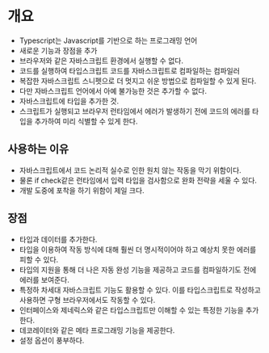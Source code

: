 # 개요
- Typescript는 Javascript를 기반으로 하는 프로그래밍 언어
- 새로운 기능과 장점을 추가
- 브라우저와 같은 자바스크립트 환경에서 실행할 수 없다.
- 코드를 실행하여 타입스크립트 코드를 자바스크립트로 컴파일하는 컴파일러
- 복잡한 자바스크립트 스니펫으로 더 멋지고 쉬운 방법으로 컴파일할 수 있게 된다.
- 다만 자바스크립트 언어에서 아예 불가능한 것은 추가할 수 없다.
- 자바스크립트에 타입을 추가한 것.
- 스크립트가 실행되고 브라우저 런타임에서 에러가 발생하기 전에 코드의 에러를 타입을 추가하여 미리 식별할 수 있게 한다.

## 사용하는 이유
- 자바스크립트에서 코드 논리적 실수로 인한 원치 않는 작동을 막기 위함이다.
- 물론 if check같은 런타임에서 입력 타입을 검사함으로 완화 전략을 세울 수 있다.
- 개발 도중에 포착을 하기 위함이 제일 크다.

## 장점
- 타입과 데이터를 추가한다.
- 타입을 이용하여 작동 방식에 대해 훨씬 더 명시적이어야 하고 예상치 못한 에러를 피할 수 있다.
- 타입의 지원을 통해 더 나은 자동 완성 기능을 제공하고 코드를 컴파일하기도 전에 에러를 보여준다.
- 특정하 차세대 자바스크립트 기능도 활용할 수 있다. 이를 타입스크립트로 작성하고 사용하면 구형 브라우저에서도 작동할 수 있다.
- 인터페이스와 제네릭스와 같은 타입스크립트만 이해할 수 있는 특정한 기능을 추가한다.
- 데코레이터와 같은 메타 프로그래밍 기능을 제공한다.
- 설정 옵션이 풍부하다.